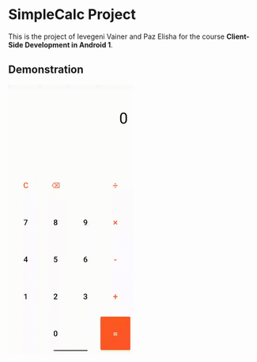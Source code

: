 # SimpleCalc Project

This is the project of Ievegeni Vainer and Paz Elisha for the course **Client-Side Development in Android 1**.

## Demonstration

<img src="./simplecalc_demonstration.gif" width="50%" />
